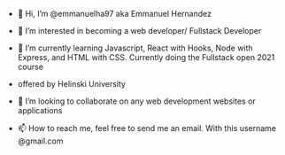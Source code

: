 - 👋 Hi, I’m @emmanuelha97 aka Emmanuel Hernandez
- 👀 I’m interested in becoming a web developer/ Fullstack Developer
- 🌱 I’m currently learning Javascript, React with Hooks, Node with Express, and HTML with CSS. Currently doing the Fullstack open 2021 course 
- offered by Helinski University

- 💞️ I’m looking to collaborate on any web development websites or applications
- 📫 How to reach me, feel free to send me an email. With this username @gmail.com


